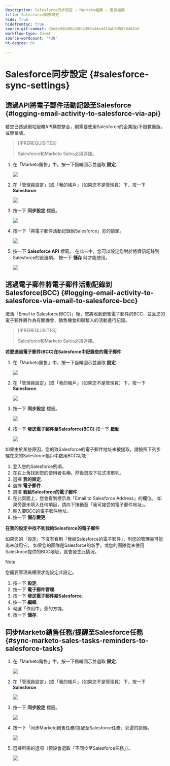 ```yaml
---
description: Salesforce同步設定 — Marketo檔案 — 產品檔案
title: Salesforce同步設定
hide: true
hidefromtoc: true
source-git-commit: d3e8e85bd8b428b2490a44e44fdab9d58784843d
workflow-type: tm+mt
source-wordcount: '438'
ht-degree: 0%

---
```


# Salesforce同步設定 {#salesforce-sync-settings}

## 透過API將電子郵件活動記錄至Salesforce {#logging-email-activity-to-salesforce-via-api}

若您已透過網站服務API購買整合，則需要使用Salesforce的企業版/不限數量版，或專業版。

>[!PREREQUISITES]
>
>Salesforce和Marketo Sales必須連接。

1. 在「Marketo銷售」中，按一下齒輪圖示並選取 **設定**.

   ![](assets/salesforce-sync-settings-1.png)

1. 在「管理員設定」(或「我的帳戶」（如果您不是管理員）下，按一下 **Salesforce**.

   ![](assets/salesforce-sync-settings-2.png)

1. 按一下 **同步設定** 標籤。

   ![](assets/salesforce-sync-settings-3.png)

1. 按一下「將電子郵件活動記錄到Salesforce」旁的箭頭。

   ![](assets/salesforce-sync-settings-4.png)

1. 按一下 **Salesforce API** 標籤。 在此卡中，您可以設定您對於將資訊記錄到Salesforce的首選項。 按一下 **儲存** 時才能使用。

   ![](assets/salesforce-sync-settings-5.png)

## 透過電子郵件將電子郵件活動記錄到Salesforce(BCC) {#logging-email-activity-to-salesforce-via-email-to-salesforce-bcc}

激活「Email to Salesforce(BCC)」後，您將收到銷售電子郵件的BCC，並且您的電子郵件將作為有關機會、銷售機會和聯繫人的活動進行記錄。

>[!PREREQUISITES]
>
>Salesforce和Marketo Sales必須連接。

**若要透過電子郵件(BCC)在Salesforce中記錄您的電子郵件**

1. 在「Marketo銷售」中，按一下齒輪圖示並選取 **設定**.

   ![](assets/salesforce-sync-settings-6.png)

1. 在「管理員設定」(或「我的帳戶」（如果您不是管理員）下，按一下 **Salesforce**.

   ![](assets/salesforce-sync-settings-7.png)

1. 按一下 **同步設定** 標籤。

   ![](assets/salesforce-sync-settings-8.png)

1. 按一下 **發送電子郵件至Salesforce(BCC)** 按一下 **啟動**.

   ![](assets/salesforce-sync-settings-9.png)

如果由於某些原因，您的致Salesforce的電子郵件地址未被提取，請按照下列步驟在您的Salesforce帳戶中啟用BCC功能：

1. 登入您的Salesforce例項。
1. 在右上角找到您的使用者名稱，然後選取下拉式清單列。
1. 選擇 **我的設定**.
1. 選擇 **電子郵件**.
1. 選擇 **我給Salesforce的電子郵件**.
1. 在此頁面上，您會看到標示為「Email to Salesforce Address」的欄位。 如果旁邊未填入任何項目，請向下捲動至「我可接受的電子郵件地址」。
1. 輸入要BCC的電子郵件地址。
1. 按一下 **儲存變更**.

**在我的設定中找不到我給Salesforce的電子郵件**

如果您的「設定」下沒有看到「我給Salesforce的電子郵件」，則您的管理員可能尚未啟用它。 如果您的團隊是Salesforce的新手，或您的團隊從未使用Salesforce提供的BCC地址，就會發生此情況。

>[!NOTE]
>
>您需要管理員權限才能設定此設定。

1. 按一下 **設定**.
1. 按一下 **電子郵件管理**.
1. 按一下 **發送電子郵件給Salesforce**.
1. 按一下 **編輯**.
1. 勾選「作用中」旁的方塊。
1. 按一下 **儲存**.

## 同步Marketo銷售任務/提醒至Salesforce任務 {#sync-marketo-sales-tasks-reminders-to-salesforce-tasks}

1. 在「Marketo銷售」中，按一下齒輪圖示並選取 **設定**.

   ![](assets/salesforce-sync-settings-10.png)

1. 在「管理員設定」(或「我的帳戶」（如果您不是管理員）下，按一下 **Salesforce**.

   ![](assets/salesforce-sync-settings-11.png)

1. 按一下 **同步設定** 標籤。

   ![](assets/salesforce-sync-settings-12.png)

1. 按一下「同步Marketo銷售任務/提醒至Salesforce任務」旁邊的箭頭。

   ![](assets/salesforce-sync-settings-13.png)

1. 選擇所需的選項（預設會選取「不同步至Salesforce任務」）。

   ![](assets/salesforce-sync-settings-14.png)
